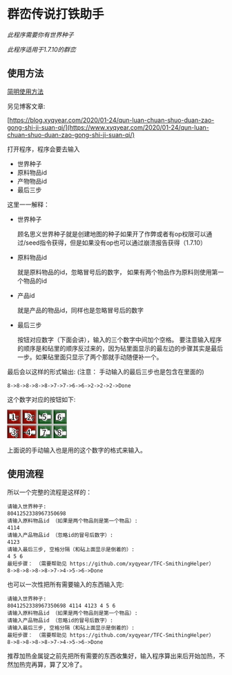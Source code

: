 # 群峦传说打铁助手

*此程序需要你有世界种子*

*此程序适用于1.7.10的群峦*

## 使用方法

[简明使用方法](#使用流程)

另见博客文章:

[https://blog.xyqyear.com/2020/01-24/qun-luan-chuan-shuo-duan-zao-gong-shi-ji-suan-qi/](https://www.xyqyear.com/2020/01-24/qun-luan-chuan-shuo-duan-zao-gong-shi-ji-suan-qi/)

打开程序，程序会要去输入

- 世界种子
- 原料物品id
- 产物物品id
- 最后三步

这里一一解释：

- 世界种子
  
  顾名思义世界种子就是创建地图的种子如果开了作弊或者有op权限可以通过/seed指令获得，但是如果没有op也可以通过崩溃报告获得（1.7.10）

- 原料物品id

  就是原料物品的id，忽略冒号后的数字， 如果有两个物品作为原料则使用第一个物品的id
  
- 产品id

  就是产品的物品id，同样也是忽略冒号后的数字
  
- 最后三步

  按钮对应数字（下面会讲），输入的三个数字中间加个空格。 要注意输入程序的顺序是和砧里的顺序反过来的，因为砧里面显示的最左边的步骤其实是最后一步。如果砧里面只显示了两个那就手动随便补一个。

最后会以这样的形式输出: (注意： 手动输入的最后三步也是包含在里面的)

    8->8->8->8->8->7->7->6->6->2->2->2->Done

这个数字对应的按钮如下:

![界面图片](readmeImage/AnvilGUIExplained.png)

上面说的手动输入也是用的这个数字的格式来输入。

## 使用流程

所以一个完整的流程是这样的：

    请输入世界种子:
    8041252338967350698
    请输入原料物品id （如果是两个物品则是第一个物品）:
    4114
    请输入产品物品id （忽略id的冒号后数字）:
    4123
    请输入最后三步, 空格分隔（和砧上面显示是倒着的）:
    4 5 6
    最短步骤： （需要帮助见 https://github.com/xyqyear/TFC-SmithingHelper）
    8->8->8->8->8->7->4->5->6->Done

也可以一次性把所有需要输入的东西输入完:

    请输入世界种子:
    8041252338967350698 4114 4123 4 5 6
    请输入原料物品id （如果是两个物品则是第一个物品）:
    请输入产品物品id （忽略id的冒号后数字）:
    请输入最后三步, 空格分隔（和砧上面显示是倒着的）:
    最短步骤： （需要帮助见 https://github.com/xyqyear/TFC-SmithingHelper）
    8->8->8->8->8->7->4->5->6->Done

推荐加热金属锭之前先把所有需要的东西收集好，输入程序算出来后开始加热，不然加热完再算，算了又冷了。
